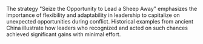 The strategy "Seize the Opportunity to Lead a Sheep Away" emphasizes the importance of flexibility and adaptability in leadership to capitalize on unexpected opportunities during conflict. Historical examples from ancient China illustrate how leaders who recognized and acted on such chances achieved significant gains with minimal effort.
